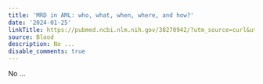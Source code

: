 ```yaml
---
title: 'MRD in AML: who, what, when, where, and how?'
date: '2024-01-25'
linkTitle: https://pubmed.ncbi.nlm.nih.gov/38270942/?utm_source=curl&utm_medium=rss&utm_campaign=journals&utm_content=7603509&fc=None&ff=20240126170708&v=2.18.0
source: Blood
description: No ...
disable_comments: true
---
```

No ...